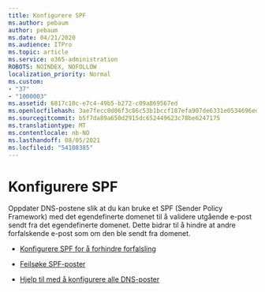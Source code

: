 ```yaml
---
title: Konfigurere SPF
ms.author: pebaum
author: pebaum
ms.date: 04/21/2020
ms.audience: ITPro
ms.topic: article
ms.service: o365-administration
ROBOTS: NOINDEX, NOFOLLOW
localization_priority: Normal
ms.custom:
- "37"
- "1000003"
ms.assetid: 6817c10c-e7c4-49b5-b272-c09a869567ed
ms.openlocfilehash: 3ae7fecc0d06f3c86c53b1bccf187efa907de6331e0534696edc1b0c80581f31
ms.sourcegitcommit: b5f7da89a650d2915dc652449623c78be6247175
ms.translationtype: MT
ms.contentlocale: nb-NO
ms.lasthandoff: 08/05/2021
ms.locfileid: "54108385"
---
```

# <a name="set-up-spf"></a>Konfigurere SPF

Oppdater DNS-postene slik at du kan bruke et SPF (Sender Policy Framework) med det egendefinerte domenet til å validere utgående e-post sendt fra det egendefinerte domenet. Dette bidrar til å hindre at andre forfalskende e-post som om den ble sendt fra domenet.
  
- [Konfigurere SPF for å forhindre forfalsling](/microsoft-365/security/office-365-security/set-up-spf-in-office-365-to-help-prevent-spoofing)

- [Feilsøke SPF-poster](/microsoft-365/security/office-365-security/how-office-365-uses-spf-to-prevent-spoofing#SPFTroubleshoot)

- [Hjelp til med å konfigurere alle DNS-poster](/microsoft-365/admin/get-help-with-domains/create-dns-records-at-any-dns-hosting-provider)
